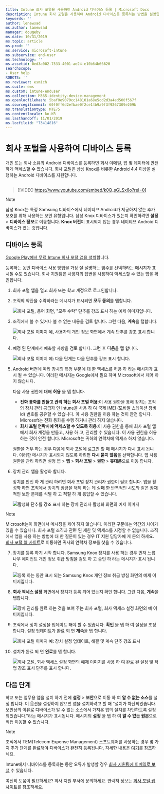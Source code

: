 ```yaml
---
title: Intune 회사 포털을 사용하여 Android 디바이스 등록 | Microsoft Docs
description: Intune 회사 포털을 사용하여 Android 디바이스를 등록하는 방법을 설명합니다.
keywords: ''
author: lenewsad
ms.author: lanewsad
manager: dougeby
ms.date: 10/31/2019
ms.topic: article
ms.prod: ''
ms.service: microsoft-intune
ms.subservice: end-user
ms.technology: ''
ms.assetid: 0ed3a002-7533-4001-ae24-e10b64b66620
searchScope:
- User help
ROBOTS: ''
ms.reviewer: esmich
ms.suite: ems
ms.custom: intune-enduser
ms.collection: M365-identity-device-management
ms.openlocfilehash: 5baf0e9079cc148101a68e5cd2d3a4ed500f567f
ms.sourcegitcommit: 60f0ff6d2efbae0f2ce14b9a9f3f9267309e209b
ms.translationtype: MTE75
ms.contentlocale: ko-KR
ms.lasthandoff: 11/01/2019
ms.locfileid: "73414816"
---
```

# <a name="enroll-your-device-with-company-portal"></a>회사 포털을 사용하여 디바이스 등록  
개인 또는 회사 소유의 Android 디바이스를 등록하면 회사 이메일, 앱 및 데이터에 안전하게 액세스할 수 있습니다. 회사 포털은 삼성 Knox를 비롯한 Android 4.4 이상을 실행하는 Android 디바이스를 지원합니다.  
</br>
> [!VIDEO https://www.youtube.com/embed/k0Q_sGLSx6o?rel=0]

> [!NOTE]
> 삼성 Knox는 특정 Samsung 디바이스에서 네이티브 Android가 제공하지 않는 추가 보호를 위해 사용하는 보안 유형입니다. 삼성 Knox 디바이스가 있는지 확인하려면 **설정** > **디바이스 정보**로 이동합니다. **Knox 버전**이 표시되지 않는 경우 네이티브 Android 디바이스가 있는 것입니다.

## <a name="enroll-device"></a>디바이스 등록  
[Google Play에서 무료 Intune 회사 포털 앱을 설치](https://play.google.com/store/apps/details?id=com.microsoft.windowsintune.companyportal)합니다. 

등록하는 동안 디바이스 사용 방법을 가장 잘 설명하는 범주를 선택하라는 메시지가 표시될 수도 있습니다. 회사 지원팀은 사용자의 답변을 사용하여 액세스할 수 있는 앱을 확인합니다.  

1. 회사 포털 앱을 열고 회사 또는 학교 계정으로 로그인합니다.  

2. 조직의 약관을 수락하라는 메시지가 표시되면 **모두 동의**를 탭합니다.  

   ![회사 포털, 용어 화면, "모두 수락" 단추를 강조 표시 하는 예제 이미지입니다.](./media/accept-terms-1911.png)  


3. 조직에서 볼 수 있거나 볼 수 없는 내용을 검토 합니다. 그런 다음, **계속**을 탭합니다.


    ![회사 포털 이미지 예, 사용자의 개인 정보 화면에서 계속 단추를 강조 표시 합니다.](./media/android-privacy-screen-1911.png)  
4. 예정 된 단계에서 예측할 사항을 검토 합니다. 그런 후 **다음**을 탭 합니다.  

    ![회사 포털 이미지 예: 다음 단계는 다음 단추를 강조 표시 합니다.](./media/android-whats-next-1911.png)  


5. Android 버전에 따라 장치의 특정 부분에 대 한 액세스를 허용 하 라는 메시지가 표시 될 수 있습니다. 이러한 메시지는 Google에서 필요 하며 Microsoft에서 제어 하지 않습니다.  

    다음 사용 권한에 대해 **허용** 을 탭 합니다.  
    * **전화 통화를 만들고 관리 하는 회사 포털 허용**:이 사용 권한을 통해 장치는 조직의 장치 관리 공급자 인 Intune을 사용 하 여 국제 IMEI (모바일 스테이션 장비 id) 번호를 공유할 수 있습니다. 이 사용 권한을 허용 하는 것이 안전 합니다. Microsoft는 전화 통화를 수행 하거나 관리 하지 않습니다.  
    * **회사 포털 연락처에 액세스할 수 있도록 허용**:이 사용 권한을 통해 회사 포털 앱에서 회사 계정을 만들고, 사용 하 고, 관리할 수 있습니다.  이 사용 권한을 허용 하는 것이 안전 합니다. Microsoft는 귀하의 연락처에 액세스 하지 않습니다. 

    권한을 거부 하는 경우 다음에 회사 포털에 로그인 할 때 메시지가 다시 표시 됩니다. 이러한 메시지가 표시되지 않도록 하려면 **다시 묻지 않음**을 선택합니다. 앱 사용 권한을 관리 하려면 설정 앱 > **앱** > **회사 포털** > **권한** > **휴대폰**으로 이동 합니다.  

6. 장치 관리 앱을 활성화 합니다. 

    장치를 안전 하 게 관리 하려면 회사 포털 장치 관리자 권한이 필요 합니다. 앱을 활성화 하면 조직에서 장치의 잠금을 해제 하는 데 실패 한 반복적인 시도와 같은 잠재적인 보안 문제를 식별 하 고 적절 하 게 응답할 수 있습니다.  

    ![활성화 단추를 강조 표시 하는 장치 관리자 활성화 화면의 예제 이미지](./media/activate-device-administrator-1911.png)  

> [!NOTE]
> Microsoft는이 화면에서 메시징을 제어 하지 않습니다. 이러한 구문에는 약간의 차이가 있을 수 있습니다. 회사 포털 조직과 관련 된 제한 및 액세스를 지정할 수 없습니다. 조직에서 앱을 사용 하는 방법에 대 한 질문이 있는 경우 IT 지원 담당자에 게 문의 하세요. [회사 포털 웹 사이트](https://go.microsoft.com/fwlink/?linkid=2010980)로 이동하면 귀사의 연락처 정보를 찾을 수 있습니다.  


7. 장치를 등록 하기 시작 합니다. Samsung Knox 장치를 사용 하는 경우 먼저 느릅나무 에이전트 개인 정보 취급 방침을 검토 하 고 승인 하 라는 메시지가 표시 됩니다.   

    ![등록 하는 동안 표시 되는 Samsung Knox 개인 정보 취급 방침 화면의 예제 이미지입니다.](./media/and-enroll-7-knox-privacy-policy.png)  

8. **회사 액세스 설정** 화면에서 장치가 등록 되어 있는지 확인 합니다. 그런 다음, **계속**을 탭합니다.  

    ![장치 관리를 완료 하는 것을 보여 주는 회사 포털, 회사 액세스 설정 화면의 예 이미지입니다.](./media/update-settings-1911.png)  

9. 조직에서 장치 설정을 업데이트 해야 할 수 있습니다. **확인** 을 탭 하 여 설정을 조정 합니다. 설정 업데이트가 완료 되 면 **계속**을 탭 합니다.  

   ![회사 포털 이미지 예: 장치 설정 업데이트, 해결 및 계속 단추 강조 표시](./media/resolve-settings-1911.png)  

10. 설치가 완료 되 면 **완료**를 탭 합니다.    

    ![회사 포털, 회사 액세스 설정 화면의 예제 이미지를 사용 하 여 완료 된 설정 및 작업 강조 표시 단추를 표시 합니다.](./media/android-enrollment-done-1911.png) 

## <a name="next-steps"></a>다음 단계  

학교 또는 업무용 앱을 설치 하기 전에 **설정** > **보안**으로 이동 하 여 **알 수 없는 소스**를 설정 합니다. 이 옵션을 설정하지 않으면 앱을 설치하려고 할 때 “설치가 차단되었습니다. 보안상의 이유로 디바이스가 알 수 없는 소스에서 가져온 앱의 설치를 차단하도록 설정되었습니다."라는 메시지가 표시됩니다. 메시지의 **설정** 을 탭 하 여 **알 수 없는 원본**으로 직접 이동할 수 있습니다.  

> [!Note]
> 조직에서 TEM(Telecom Expense Management) 소프트웨어를 사용하는 경우 몇 가지 추가 단계를 완료해야 디바이스가 완전히 등록됩니다. 자세한 내용은 [여기](enroll-your-device-with-telecom-expense-management-android.md)를 참조하세요.

Intune에서 디바이스를 등록하는 동안 오류가 발생할 경우 [회사 지원팀에 이메일로 보낼](send-logs-to-your-it-admin-by-email-android.md) 수 있습니다.  

여전히 도움이 필요하세요? 회사 지원 부서에 문의하세요. 연락처 정보는 [회사 포털 웹 사이트](https://go.microsoft.com/fwlink/?linkid=2010980)를 참조하세요.  